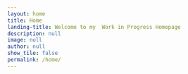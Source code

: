 ```yaml
---
layout: home
title: Home
landing-title: Welcome to my  Work in Progress Homepage
description: null
image: null
author: null
show_tile: false
permalink: /home/
---
```

